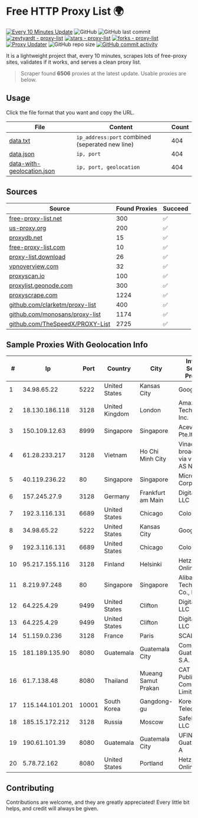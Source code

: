 
# Free HTTP Proxy List 🌍

[![Every 10 Minutes Update](https://github.com/mertguvencli/http-proxy-list/actions/workflows/main.yml/badge.svg?branch=main)](https://github.com/mertguvencli/http-proxy-list/actions/workflows/main.yml)
![GitHub](https://img.shields.io/github/license/mertguvencli/http-proxy-list)
![GitHub last commit](https://img.shields.io/github/last-commit/mertguvencli/http-proxy-list)
[![zevtyardt - proxy-list](https://img.shields.io/static/v1?label=zevtyardt&message=proxy-list&color=blue&logo=github)](https://github.com/zevtyardt/proxy-list "Go to GitHub repo")
[![stars - proxy-list](https://img.shields.io/github/stars/zevtyardt/proxy-list?style=social)](https://github.com/zevtyardt/proxy-list)
[![forks - proxy-list](https://img.shields.io/github/forks/zevtyardt/proxy-list?style=social)](https://github.com/zevtyardt/proxy-list)
[![Proxy Updater](https://github.com/zevtyardt/proxy-list/workflows/Proxy%20Updater/badge.svg)](https://github.com/zevtyardt/proxy-list/actions?query=workflow:"Proxy+Updater")
![GitHub repo size](https://img.shields.io/github/repo-size/zevtyardt/proxy-list)
[![GitHub commit activity](https://img.shields.io/github/commit-activity/m/zevtyardt/proxy-list?logo=commits)](https://github.com/zevtyardt/proxy-list/commits/main)

It is a lightweight project that, every 10 minutes, scrapes lots of free-proxy sites, validates if it works, and serves a clean proxy list.

> Scraper found **6506** proxies at the latest update. Usable proxies are below.

## Usage

Click the file format that you want and copy the URL.

|File|Content|Count|
|----|-------|-----|
|[data.txt](https://raw.githubusercontent.com/mertguvencli/http-proxy-list/main/proxy-list/data.txt)|`ip_address:port` combined (seperated new line)|404|
|[data.json](https://raw.githubusercontent.com/mertguvencli/http-proxy-list/main/proxy-list/data.json)|`ip, port`|404|
|[data-with-geolocation.json](https://raw.githubusercontent.com/mertguvencli/http-proxy-list/main/proxy-list/data-with-geolocation.json)|`ip, port, geolocation`|404|

## Sources

|Source|Found Proxies|Succeed|
|------|-------------|-------|
|[free-proxy-list.net](https://free-proxy-list.net)|300|✅|
|[us-proxy.org](https://www.us-proxy.org)|200|✅|
|[proxydb.net](http://proxydb.net)|15|✅|
|[free-proxy-list.com](https://free-proxy-list.com/?page=&port=&type%5B%5D=http&type%5B%5D=https&up_time=0&search=Search)|10|✅|
|[proxy-list.download](https://www.proxy-list.download/HTTP)|26|✅|
|[vpnoverview.com](https://vpnoverview.com/privacy/anonymous-browsing/free-proxy-servers)|32|✅|
|[proxyscan.io](https://www.proxyscan.io)|100|✅|
|[proxylist.geonode.com](https://proxylist.geonode.com/api/proxy-list?limit=300&page=1&sort_by=lastChecked&sort_type=desc&protocols=http,https)|300|✅|
|[proxyscrape.com](https://api.proxyscrape.com/v2/?request=displayproxies&protocol=http&timeout=10000&country=all&ssl=all&anonymity=all)|1224|✅|
|[github.com/clarketm/proxy-list](https://raw.githubusercontent.com/clarketm/proxy-list/master/proxy-list-raw.txt)|400|✅|
|[github.com/monosans/proxy-list](https://raw.githubusercontent.com/monosans/proxy-list/main/proxies/http.txt)|1174|✅|
|[github.com/TheSpeedX/PROXY-List](https://raw.githubusercontent.com/TheSpeedX/PROXY-List/master/http.txt)|2725|✅|


## Sample Proxies With Geolocation Info

|#|Ip|Port|Country|City|Internet Service Provider|
|-|--|----|-------|----|-------------------------|
|1|34.98.65.22|5222|United States|Kansas City|Google LLC|
|2|18.130.186.118|3128|United Kingdom|London|Amazon Technologies Inc.|
|3|150.109.12.63|8999|Singapore|Singapore|Aceville Pte.ltd|
|4|61.28.233.217|3128|Vietnam|Ho Chi Minh City|Vinadata broadcast via vinagame AS Number|
|5|40.119.236.22|80|Singapore|Singapore|Microsoft Corporation|
|6|157.245.27.9|3128|Germany|Frankfurt am Main|DigitalOcean, LLC|
|7|192.3.116.131|6689|United States|Chicago|ColoCrossing|
|8|34.98.65.22|5222|United States|Kansas City|Google LLC|
|9|192.3.116.131|6689|United States|Chicago|ColoCrossing|
|10|95.217.155.116|3128|Finland|Helsinki|Hetzner Online GmbH|
|11|8.219.97.248|80|Singapore|Singapore|Alibaba (US) Technology Co., Ltd.|
|12|64.225.4.29|9499|United States|Clifton|DigitalOcean, LLC|
|13|64.225.4.29|9499|United States|Clifton|DigitalOcean, LLC|
|14|51.159.0.236|3128|France|Paris|SCALEWAY|
|15|181.189.135.90|8080|Guatemala|Guatemala City|Comcel Guatemala S.A.|
|16|61.7.138.48|8080|Thailand|Mueang Samut Prakan|CAT Telecom Public Company Limited|
|17|115.144.101.201|10001|South Korea|Gangdong-gu|Korea Telecom|
|18|185.15.172.212|3128|Russia|Moscow|SafeData LLC|
|19|190.61.101.39|8080|Guatemala|Guatemala City|UFINET Guatemala S. A|
|20|5.78.72.162|8080|United States|Portland|Hetzner Online GmbH|



## Contributing

Contributions are welcome, and they are greatly appreciated! Every
little bit helps, and credit will always be given.


